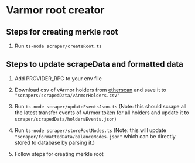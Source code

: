 # Varmor root creator

## Steps for creating merkle root
1. Run `ts-node scraper/createRoot.ts` 

## Steps to update scrapeData and formatted data
1. Add PROVIDER_RPC to your env file
2. Download csv of vArmor holders from [etherscan](https://etherscan.io/exportData?type=tokenholders&contract=0x5afeDef11AA9CD7DaE4023807810d97C20791dEC&decimal=18) and save it to `"scrapers/scrapedData/vArmorHolders.csv"`
3. Run `ts-node scraper/updateEventsJson.ts` (Note: this should scrape all the latest transfer events of vArmor token for all holders and update it to `scraper/scrapedData/holdersEvents.json`)
3. Run `ts-node scraper/storeRootNodes.ts` (Note: this will update `"scraper/formattedData/balanceNodes.json"` which can be directly stored to database by parsing it.)

4. Follow steps for creating merkle root